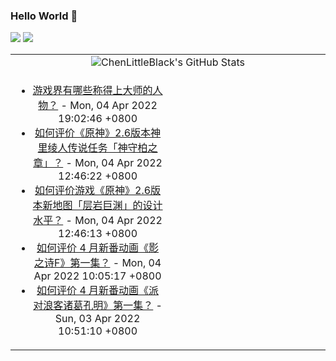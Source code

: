 ### Hello World 👋

[![](https://img.shields.io/badge/@ChenLittleBlack-1a6c81?style=flat&logo=java&logoColor=1a6c81&label=Java&colorA=ffffff)](https://www.java.com/)
[![](https://img.shields.io/badge/@ChenLittleBlack-41b883?style=flat&logo=vuedotjs&logoColor=41b883&label=Vue&colorA=ffffff)](https://cn.vuejs.org/)

<table>
<tr>
<td colspan="2" style="text-align: center;">
<img alt="ChenLittleBlack's GitHub Stats" src="https://github-readme-stats.vercel.app/api?username=ChenLittleBlack&show_icons=true&icon_color=CE1D2D&text_color=718096&bg_color=ffffff&hide_title=true" />
</td>
</tr>
<tr>
<td align="center" valign="middle">

<!-- START_SECTION:blog -->
* <a href='http://www.zhihu.com/question/26057340/answer/2422951691?utm_campaign=rss&utm_medium=rss&utm_source=rss&utm_content=title' target='_blank'>游戏界有哪些称得上大师的人物？</a> - Mon, 04 Apr 2022 19:02:46 +0800
* <a href='http://www.zhihu.com/question/524619076/answer/2415773160?utm_campaign=rss&utm_medium=rss&utm_source=rss&utm_content=title' target='_blank'>如何评价《原神》2.6版本神里绫人传说任务「神守柏之章」？</a> - Mon, 04 Apr 2022 12:46:22 +0800
* <a href='http://www.zhihu.com/question/524984169/answer/2418785277?utm_campaign=rss&utm_medium=rss&utm_source=rss&utm_content=title' target='_blank'>如何评价游戏《原神》2.6版本新地图「层岩巨渊」的设计水平？</a> - Mon, 04 Apr 2022 12:46:13 +0800
* <a href='http://www.zhihu.com/question/525212756/answer/2421972032?utm_campaign=rss&utm_medium=rss&utm_source=rss&utm_content=title' target='_blank'>如何评价 4 月新番动画《影之诗F》第一集？</a> - Mon, 04 Apr 2022 10:05:17 +0800
* <a href='http://www.zhihu.com/question/525377156/answer/2420750319?utm_campaign=rss&utm_medium=rss&utm_source=rss&utm_content=title' target='_blank'>如何评价 4 月新番动画《派对浪客诸葛孔明》第一集？</a> - Sun, 03 Apr 2022 10:51:10 +0800
<!-- END_SECTION:blog -->

</td>
<td valign="middle" width="50%">

<!-- START_SECTION:douban -->

<!-- END_SECTION:douban -->

</td>
</tr>
</table>
